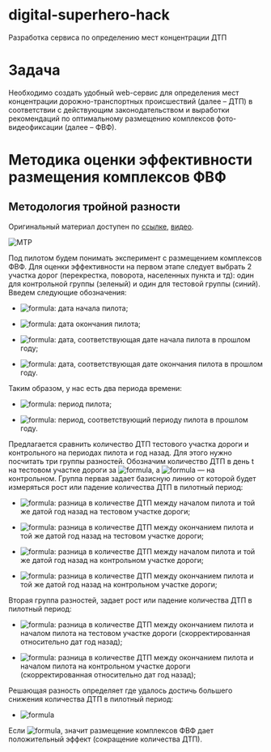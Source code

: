 # digital-superhero-hack
Разработка сервиса по определению мест концентрации ДТП

# Задача
Необходимо создать удобный web-сервис для определения мест концентрации дорожно-транспортных происшествий (далее – ДТП) в соответствии с действующим законодательством и выработки рекомендаций по оптимальному размещению комплексов фото- видеофиксации (далее – ФВФ).

# Методика оценки эффективности размещения комплексов ФВФ
## Методология тройной разности
Оригинальный материал доступен по [ссылке](https://habr.com/ru/company/ods/blog/416101/), [видео](https://www.youtube.com/watch?v=XWw4Wi6K0QU).

![МТР](https://habrastorage.org/webt/ba/td/_5/batd_5frmr2br4ewpfm18yitl-c.png)

Под пилотом будем понимать эксперимент с размещением комплексов ФВФ.
Для оценки эффективности на первом этапе следует выбрать 2 участка дорог (перекрестка, поворота, населенных пункта и тд): один для контрольной группы (зеленый) и один для тестовой группы (синий).
Введем следующие обозначения:

- ![formula](https://render.githubusercontent.com/render/math?math=t_2): дата начала пилота;

- ![formula](https://render.githubusercontent.com/render/math?math=t_3): дата окончания пилота;

- ![formula](https://render.githubusercontent.com/render/math?math=t_0=t_2-oneyear): дата, соответствующая дате начала пилота в прошлом году;

- ![formula](https://render.githubusercontent.com/render/math?math=t_1=t_3-oneyear): дата, соответствующая дате окончания пилота в прошлом году.

Таким образом, у нас есть два периода времени:

- ![formula](https://render.githubusercontent.com/render/math?math=[t_2,t_3]): период пилота;

- ![formula](https://render.githubusercontent.com/render/math?math=[t_0,t_1]): период, соответствующий периоду пилота в прошлом году.

Предлагается сравнить количество ДТП тестового участка дороги и контрольного на периодах пилота и год назад. Для этого нужно посчитать три группы разностей. Обозначим количество ДТП в день t на тестовом участке дороги за ![formula](https://render.githubusercontent.com/render/math?math=x_t^T), а ![formula](https://render.githubusercontent.com/render/math?math=x_t^C) — на контрольном. Группа первая задает базисную линию от которой будет измеряться рост или падение количества ДТП в пилотный период:

- ![formula](https://render.githubusercontent.com/render/math?math=\delta^T_1=x^T_{t_2}-x^T_{t_0}): разница в количестве ДТП между началом пилота и той же датой год назад на тестовом участке дороги;

- ![formula](https://render.githubusercontent.com/render/math?math=\delta^T_2=x^T_{t_3}-x^T_{t_1}): разница в количестве ДТП между окончанием пилота и той же датой год назад на тестовом участке дороги;

- ![formula](https://render.githubusercontent.com/render/math?math=\delta^C_1=x^C_{t_2}-x^C_{t_0}): разница в количестве ДТП между началом пилота и той же датой год назад на контрольном участке дороги;

- ![formula](https://render.githubusercontent.com/render/math?math=\delta^C_2=x^C_{t_3}-x^C_{t_1}): разница в количестве ДТП между окончанием пилота и той же датой год назад на контрольном участке дороги;

Вторая группа разностей, задает рост или падение количества ДТП в пилотный период:

- ![formula](https://render.githubusercontent.com/render/math?math=\delta^T=\delta^T_2-\delta^T_1): разница в количестве ДТП между окончанием пилота и началом пилота на тестовом участке дороги (скорректированная относительно дат год назад);

- ![formula](https://render.githubusercontent.com/render/math?math=\delta^C=\delta^C_2-\delta^C_1): разница в количестве ДТП между окончанием пилота и началом пилота на контрольном участке дороги (скорректированная относительно дат год назад);

Решающая разность определяет где удалось достичь большего снижения количества ДТП в пилотный период:
- ![formula](https://render.githubusercontent.com/render/math?math=\delta=\delta^T-\delta^C)

Если ![formula](https://render.githubusercontent.com/render/math?math=\delta>0), значит размещение комплексов ФВФ дает положительный эффект (сокращение количества ДТП).

